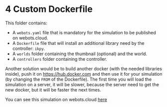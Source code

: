 # 4 Custom Dockerfile
This folder contains:
 - A `webots.yaml` file that is mandatory for the simulation to be published on webots.cloud.
 - A `Dockerfile` file that will install an additional library need by the controller: `ikpy`.
 - A `worlds` folder containing the thumbnail (optional) and the world.
 - A `controllers` folder containing the controller.

Another solution would be to build another docker (with the needed libraries inside), push it on https://hub.docker.com and then use it for your simulation (by changing the `FROM` of the Dockerfile).
The first time you will load the simulation on a server, it will be slower, because the server need to get the new docker, but it will be faster the next times.

You can see this simulation on webots.cloud [here](https://webots.cloud/run?version=R2022b&url=https://github.com/cyberbotics/webots-cloud-simulation-demos/blob/main/4_custom_dockerfile/worlds/inverse_kinematics.wbt)
